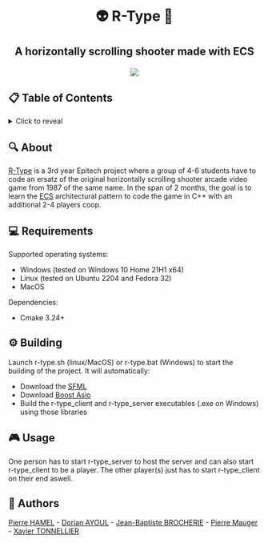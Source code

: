 # <p align="center">👽 R-Type 🚀</p>

## <p align="center">A horizontally scrolling shooter made with ECS</p>

<p align="center">
  <img src="https://fs-prod-cdn.nintendo-europe.com/media/images/10_share_images/games_15/virtual_console_wii_u_7/H2x1_WiiUVC_RType.jpg">
</p>

## 📋 Table of Contents
<details>
<summary>Click to reveal</summary>

- [About](#about)
- [Requirements](#requirements)
- [Building](#building)
- [Usage](#usage)
- [Authors](#authors)

</details>

## 🔍 About

[R-Type](https://en.wikipedia.org/wiki/R-Type) is a 3rd year Epitech project where a group of 4-6 students have to code an ersatz of the original horizontally scrolling shooter arcade video game from 1987 of the same name.
In the span of 2 months, the goal is to learn the [ECS](https://en.wikipedia.org/wiki/Entity_component_system) architectural pattern to code the game in C++ with an additional 2-4 players coop.

## 💻 Requirements

Supported operating systems:
- Windows (tested on Windows 10 Home 21H1 x64)
- Linux (tested on Ubuntu 2204 and Fedora 32)
- MacOS

Dependencies:
- Cmake 3.24+

## ⚙️ Building

Launch r-type.sh (linux/MacOS) or r-type.bat (Windows) to start the building of the project.
It will automatically:
- Download the [SFML](https://www.sfml-dev.org/)
- Download [Boost Asio](https://think-async.com/Asio/)
- Build the r-type_client and r-type_server executables (.exe on Windows) using those libraries

## 🎮 Usage

One person has to start r-type_server to host the server and can also start r-type_client to be a player. The other player(s) just has to start r-type_client on their end aswell.

## 🤝 Authors

[Pierre HAMEL](https://github.com/pierre1754) - [Dorian AYOUL](https://github.com/NairodGH) - [Jean-Baptiste BROCHERIE](https://github.com/Parumezan) - [Pierre Mauger](https://github.com/PierreMauger) - [Xavier TONNELLIER](https://github.com/XavTo)